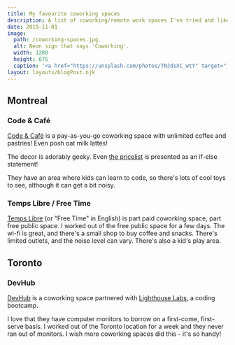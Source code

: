 ```yaml
---
title: My favourite coworking spaces
description: A list of coworking/remote work spaces I've tried and liked.
date: 2019-11-01
image:
  path: /coworking-spaces.jpg
  alt: Neon sign that says 'Coworking'.
  width: 1200
  height: 675
  caption: '<a href="https://unsplash.com/photos/TNJdsXC_wtY" target="_blank" rel="nofollow noopener">Photo by Vladimir Proskurovskiy on Unsplash</a>'
layout: layouts/blogPost.njk
---
```


## Montreal

### Code & Café
[Code & Café](https://www.codecafe.cafe/) is a pay-as-you-go coworking space with unlimited coffee and pastries! Even posh oat milk lattés!

The decor is adorably geeky. Even [the pricelist](https://www.codecafe.cafe/tarifs/) is presented as an if-else statement!

They have an area where kids can learn to code, so there's lots of cool toys to see, although it can get a bit noisy.

### Temps Libre / Free Time
[Temps Libre](https://tempslibre.coop/) (or "Free Time" in English) is part paid coworking space, part free public space. I worked out of the free public space for a few days. The wi-fi is great, and there's a small shop to buy coffee and snacks. There's limited outlets, and the noise level can vary. There's also a kid's play area.

## Toronto

### DevHub
[DevHub](https://www.devhub.ca/) is a coworking space partnered with [Lighthouse Labs](https://www.lighthouselabs.ca/), a coding bootcamp.

I love that they have computer monitors to borrow on a first-come, first-serve basis. I worked out of the Toronto location for a week and they never ran out of monitors. I wish more coworking spaces did this - it's so handy!
